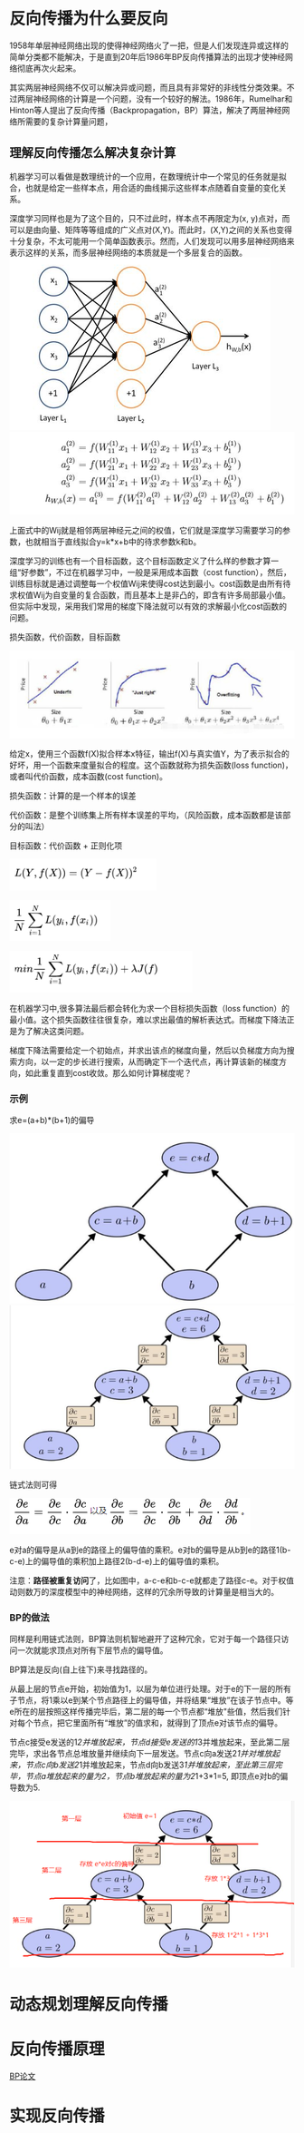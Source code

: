 
# 反向传播为什么要反向
1958年单层神经网络出现的使得神经网络火了一把，但是人们发现连异或这样的简单分类都不能解决，于是直到20年后1986年BP反向传播算法的出现才使神经网络彻底再次火起来。

其实两层神经网络不仅可以解决异或问题，而且具有非常好的非线性分类效果。不过两层神经网络的计算是一个问题，没有一个较好的解法。1986年，Rumelhar和Hinton等人提出了反向传播（Backpropagation，BP）算法，解决了两层神经网络所需要的复杂计算量问题，

## 理解反向传播怎么解决复杂计算

机器学习可以看做是数理统计的一个应用，在数理统计中一个常见的任务就是拟合，也就是给定一些样本点，用合适的曲线揭示这些样本点随着自变量的变化关系。

深度学习同样也是为了这个目的，只不过此时，样本点不再限定为(x, y)点对，而可以是由向量、矩阵等等组成的广义点对(X,Y)。而此时，(X,Y)之间的关系也变得十分复杂，不太可能用一个简单函数表示。然而，人们发现可以用多层神经网络来表示这样的关系，而多层神经网络的本质就是一个多层复合的函数。
![神经网络](../img/深度学习/BP/神经网络.png)
![表达式](../img/深度学习/BP/表达式.png)

上面式中的Wij就是相邻两层神经元之间的权值，它们就是深度学习需要学习的参数，也就相当于直线拟合y=k*x+b中的待求参数k和b。

深度学习的训练也有一个目标函数，这个目标函数定义了什么样的参数才算一组“好参数”，不过在机器学习中，一般是采用成本函数（cost function），然后，训练目标就是通过调整每一个权值Wij来使得cost达到最小。cost函数是由所有待求权值Wij为自变量的复合函数，而且基本上是非凸的，即含有许多局部最小值。但实际中发现，采用我们常用的梯度下降法就可以有效的求解最小化cost函数的问题。

损失函数，代价函数，目标函数

![拟合函数](../img/深度学习/BP/损失函数1.png)

给定x，使用三个函数f(X)拟合样本x特征，输出f(X)与真实值Y，为了表示拟合的好坏，用一个函数来度量拟合的程度。这个函数就称为损失函数(loss function)，或者叫代价函数，成本函数(cost function)。

损失函数：计算的是一个样本的误差

代价函数：是整个训练集上所有样本误差的平均，（风险函数，成本函数都是该部分的叫法）

目标函数：代价函数 + 正则化项

![损失函数](../img/深度学习/BP/损失函数.png)

![代价函数](../img/深度学习/BP/代价函数.png)

![目标函数](../img/深度学习/BP/目标函数.png)

在机器学习中,很多算法最后都会转化为求一个目标损失函数（loss function）的最小值。这个损失函数往往很复杂，难以求出最值的解析表达式。而梯度下降法正是为了解决这类问题。

梯度下降法需要给定一个初始点，并求出该点的梯度向量，然后以负梯度方向为搜索方向，以一定的步长进行搜索，从而确定下一个迭代点，再计算该新的梯度方向，如此重复直到cost收敛。那么如何计算梯度呢？

### 示例

求e=(a+b)*(b+1)的偏导

![示例](../img/深度学习/BP/示例.png)
![示例2](../img/深度学习/BP/带入值的示例.png)

链式法则可得

![链式法则](../img/深度学习/BP/链式法则得.png)

e对a的偏导是从a到e的路径上的偏导值的乘积。e对b的偏导是从b到e的路径1(b-c-e)上的偏导值的乘积加上路径2(b-d-e)上的偏导值的乘积。

注意：**路径被重复访问**了，比如图中，a-c-e和b-c-e就都走了路径c-e。对于权值动则数万的深度模型中的神经网络，这样的冗余所导致的计算量是相当大的。

### BP的做法

同样是利用链式法则，BP算法则机智地避开了这种冗余，它对于每一个路径只访问一次就能求顶点对所有下层节点的偏导值。

BP算法是反向(自上往下)来寻找路径的。

从最上层的节点e开始，初始值为1，以层为单位进行处理。对于e的下一层的所有子节点，将1乘以e到某个节点路径上的偏导值，并将结果“堆放”在该子节点中。等e所在的层按照这样传播完毕后，第二层的每一个节点都“堆放"些值，然后我们针对每个节点，把它里面所有“堆放”的值求和，就得到了顶点e对该节点的偏导。

节点c接受e发送的1*2并堆放起来，节点d接受e发送的1*3并堆放起来，至此第二层完毕，求出各节点总堆放量并继续向下一层发送。节点c向a发送2*1并对堆放起来，节点c向b发送2*1并堆放起来，节点d向b发送3*1并堆放起来，至此第三层完毕，节点a堆放起来的量为2，节点b堆放起来的量为2*1+3*1=5, 即顶点e对b的偏导数为5.

![图解反向传播](../img/深度学习/BP/图解反向传播.png)

# 动态规划理解反向传播



# 反向传播原理

[BP论文](<http://www.iro.umontreal.ca/~pift6266/A06/refs/backprop_old.pdf>)

# 实现反向传播
